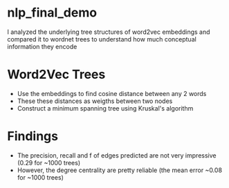 # nlp_final_demo
I analyzed the underlying tree structures of word2vec embeddings and compared it to wordnet trees to understand how much conceptual information they encode

# Word2Vec Trees
- Use the embeddings to find cosine distance between any 2 words
- These these distances as weigths between two nodes
- Construct a minimum spanning tree using Kruskal's algorithm

# Findings
- The precision, recall and f of edges predicted are not very impressive (0.29 for ~1000 trees)
- However, the degree centrality are pretty reliable (the mean error ~0.08 for ~1000 trees)
